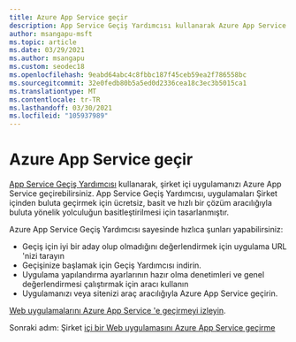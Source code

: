```yaml
---
title: Azure App Service geçir
description: App Service Geçiş Yardımcısı kullanarak Azure App Service geçirin.
author: msangapu-msft
ms.topic: article
ms.date: 03/29/2021
ms.author: msangapu
ms.custom: seodec18
ms.openlocfilehash: 9eabd64abc4c8fbbc187f45ceb59ea2f786558bc
ms.sourcegitcommit: 32e0fedb80b5a5ed0d2336cea18c3ec3b5015ca1
ms.translationtype: MT
ms.contentlocale: tr-TR
ms.lasthandoff: 03/30/2021
ms.locfileid: "105937989"
---
```

# <a name="migrate-to-azure-app-service"></a>Azure App Service geçir

[App Service Geçiş Yardımcısı](https://azure.microsoft.com/services/app-service/migration-assistant/) kullanarak, şirket içi uygulamanızı Azure App Service geçirebilirsiniz. App Service Geçiş Yardımcısı, uygulamaları Şirket içinden buluta geçirmek için ücretsiz, basit ve hızlı bir çözüm aracılığıyla buluta yönelik yolculuğun basitleştirilmesi için tasarlanmıştır.

Azure App Service Geçiş Yardımcısı sayesinde hızlıca şunları yapabilirsiniz:

- Geçiş için iyi bir aday olup olmadığını değerlendirmek için uygulama URL 'nizi tarayın
- Geçişinize başlamak için Geçiş Yardımcısı indirin.
- Uygulama yapılandırma ayarlarının hazır olma denetimleri ve genel değerlendirmesi çalıştırmak için aracı kullanın
- Uygulamanızı veya sitenizi araç aracılığıyla Azure App Service geçirin.

[Web uygulamalarını Azure App Service 'e geçirmeyi izleyin](https://www.youtube.com/watch?v=9LBUmkUhmXU).

Sonraki adım: Şirket  [içi bir Web uygulamasını Azure App Service geçirme](https://docs.microsoft.com/learn/modules/migrate-app-service-migration-assistant/)
